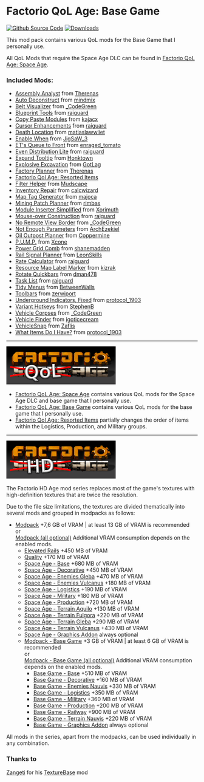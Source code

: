 # Factorio QoL Age: Base Game

[![Github Source Code](https://img.shields.io/badge/GitHub-Source%20Code-blue)](https://github.com/Ingo-Igel/factorio_qol_age_base_game) [![Downloads](https://img.shields.io/badge/dynamic/json?color=orange&label=Factorio%20Mod%20Portal&query=downloads_count&suffix=%20downloads&url=https%3A%2F%2Fmods.factorio.com%2Fapi%2Fmods%2Ffactorio_qol_age_base_game)](https://mods.factorio.com/mod/factorio_qol_age_base_game)

This mod pack contains various QoL mods for the Base Game that I personally use.

All QoL Mods that require the Space Age DLC can be found in [Factorio QoL Age: Space Age](https://mods.factorio.com/mod/factorio_qol_age_space_age).

### Included Mods:

- [Assembly Analyst](https://mods.factorio.com/mod/assemblyanalyst) from [Therenas](https://mods.factorio.com/user/Therenas)
- [Auto Deconstruct](https://mods.factorio.com/mod/AutoDeconstruct) from [mindmix](https://mods.factorio.com/user/mindmix)
- [Belt Visualizer](https://mods.factorio.com/mod/belt-visualizer) from [_CodeGreen](https://mods.factorio.com/user/_CodeGreen)
- [Blueprint Tools](https://mods.factorio.com/mod/BlueprintTools) from [raiguard](https://mods.factorio.com/user/raiguard)
- [Copy Paste Modules](https://mods.factorio.com/mod/CopyPasteModules) from [kajacx](https://mods.factorio.com/user/kajacx)
- [Cursor Enhancements](https://mods.factorio.com/mod/CursorEnhancements) from [raiguard](https://mods.factorio.com/user/raiguard)
- [Death Location](https://mods.factorio.com/mod/death-location) from [matiaslawwliet](https://mods.factorio.com/user/matiaslawwliet)
- [Enable When](https://mods.factorio.com/mod/EnableWhen) from [JigSaW_3](https://mods.factorio.com/user/JigSaW_3)
- [ET's Queue to Front](https://mods.factorio.com/mod/ets-queue-to-front) from [enraged_tomato](https://mods.factorio.com/user/enraged_tomato)
- [Even Distribution Lite](https://mods.factorio.com/mod/EvenDistributionLite) from [raiguard](https://mods.factorio.com/user/raiguard)
- [Expand Tooltip](https://mods.factorio.com/mod/expandtooltip) from [Honktown](https://mods.factorio.com/user/Honktown)
- [Explosive Excavation](https://mods.factorio.com/mod/Explosive%20Excavation) from [GotLag](https://mods.factorio.com/user/GotLag)
- [Factory Planner](https://mods.factorio.com/mod/factoryplanner) from [Therenas](https://mods.factorio.com/user/Therenas)
- [Factorio Qol Age: Resorted Items](https://mods.factorio.com/mod/factorio_qol_age_resorted_items)
- [Filter Helper](https://mods.factorio.com/mod/FilterHelper) from [Mudscape](https://mods.factorio.com/user/Mudscape)
- [Inventory Repair](https://mods.factorio.com/mod/inventory-repair) from [calcwizard](https://mods.factorio.com/user/calcwizard)
- [Map Tag Generator](https://mods.factorio.com/mod/map-tag-generator) from [majoca](https://mods.factorio.com/user/majoca)
- [Mining Patch Planner](https://mods.factorio.com/mod/mining-patch-planner) from [rimbas](https://mods.factorio.com/user/rimbas)
- [Module Inserter Simplified](https://mods.factorio.com/mod/ModuleInserterSimplified) from [Xorimuth](https://mods.factorio.com/user/Xorimuth)
- [Mouse-over Construction](https://mods.factorio.com/mod/MouseOverConstruction) from [raiguard](https://mods.factorio.com/user/raiguard)
- [No Remote View Border](https://mods.factorio.com/mod/no-remote-view-border) from [_CodeGreen](https://mods.factorio.com/user/_CodeGreen)
- [Not Enough Parameters](https://mods.factorio.com/mod/not-enough-parameters) from [ArchEzekiel](https://mods.factorio.com/user/ArchEzekiel)
- [Oil Outpost Planner](https://mods.factorio.com/mod/OilOutpostPlanner) from [Coppermine](https://mods.factorio.com/user/Coppermine)
- [P.U.M.P.](https://mods.factorio.com/mod/pump) from [Xcone](https://mods.factorio.com/user/Xcone)
- [Power Grid Comb](https://mods.factorio.com/mod/power-grid-comb) from [shanemadden](https://mods.factorio.com/user/shanemadden)
- [Rail Signal Planner](https://mods.factorio.com/mod/RailSignalPlanner) from [LeonSkills](https://mods.factorio.com/user/LeonSkills)
- [Rate Calculator](https://mods.factorio.com/mod/RateCalculator) from [raiguard](https://mods.factorio.com/user/raiguard)
- [Resource Map Label Marker](https://mods.factorio.com/mod/resourceMarker) from [kizrak](https://mods.factorio.com/user/kizrak)
- [Rotate Quickbars](https://mods.factorio.com/mod/RotateQuickbars) from [dman478](https://mods.factorio.com/user/dman478)
- [Task List](https://mods.factorio.com/mod/TaskList) from [raiguard](https://mods.factorio.com/user/raiguard)
- [Tidy Menus](https://mods.factorio.com/mod/tidy) from [BetweenWalls](https://mods.factorio.com/user/BetweenWalls)
- [Toolbars](https://mods.factorio.com/mod/toolbars-mod) from [zerwiport](https://mods.factorio.com/user/zerwiport)
- [Underground Indicators, Fixed](https://mods.factorio.com/mod/UndergroundIndicatorsFixed) from [protocol_1903](https://mods.factorio.com/user/protocol_1903)
- [Variant Hotkeys](https://mods.factorio.com/mod/VariantHotkeys) from [StephenB](https://mods.factorio.com/user/StephenB)
- [Vehicle Corpses](https://mods.factorio.com/mod/vehicle-corpses) from [_CodeGreen](https://mods.factorio.com/user/_CodeGreen)
- [Vehicle Finder](https://mods.factorio.com/mod/vehicle-finder) from [igoticecream ](https://mods.factorio.com/user/igoticecream)
- [VehicleSnap](https://mods.factorio.com/mod/VehicleSnap) from [Zaflis](https://mods.factorio.com/user/Zaflis)
- [What Items Do I Have?](https://mods.factorio.com/mod/what-items-do-i-have) from [protocol_1903](https://mods.factorio.com/user/protocol_1903)


___
![Factorio QoL Age Mods](https://github.com/Ingo-Igel/factorio_qol_age_space_age/blob/main/.gitgallery/Factorio_QoL_Age_Logo.png?raw=true)

- [Factorio QoL Age: Space Age](https://mods.factorio.com/mod/factorio_qol_age_space_age)
contains various QoL mods for the Space Age DLC and base game that I personally use.
- [Factorio QoL Age: Base Game](https://mods.factorio.com/mod/factorio_qol_age_base_game)
contains various QoL mods for the base game that I personally use.
- [Factorio Qol Age: Resorted Items](https://mods.factorio.com/mod/factorio_qol_age_resorted_items)
partially changes the order of items within the Logistics, Production, and Military groups.


___
![Factorio HD Age Mods](https://github.com/Ingo-Igel/factorio_hd_age_modpack/blob/main/.gitgallery/Factorio_HD_Age_Logo.png?raw=true)

The Factorio HD Age mod series replaces most of the game's textures with high-definition textures that are twice the resolution.

Due to the file size limitations, the textures are divided thematically into several mods and grouped in modpacks as follows:

- [Modpack](https://mods.factorio.com/mod/factorio_hd_age_modpack) +7,6 GB of VRAM | at least 13 GB of VRAM is recommended  
or  
[Modpack (all optional)](https://mods.factorio.com/mod/factorio_hd_age_modpack_optional) Additional VRAM consumption depends on the enabled mods.
	- [Elevated Rails](https://mods.factorio.com/mod/factorio_hd_age_elevated_rails) +450 MB of VRAM
	- [Quality](https://mods.factorio.com/mod/factorio_hd_age_quality) +170 MB of VRAM
	- [Space Age - Base](https://mods.factorio.com/mod/factorio_hd_age_space_age_base) +680 MB of VRAM
	- [Space Age - Decorative](https://mods.factorio.com/mod/factorio_hd_age_space_age_decorative) +450 MB of VRAM
	- [Space Age - Enemies Gleba](https://mods.factorio.com/mod/factorio_hd_age_space_age_enemies_gleba) +470 MB of VRAM
	- [Space Age - Enemies Vulcanus](https://mods.factorio.com/mod/factorio_hd_age_space_age_enemies_vulcanus) +180 MB of VRAM
	- [Space Age - Logistics](https://mods.factorio.com/mod/factorio_hd_age_space_age_logistics) +190 MB of VRAM
	- [Space Age - Military](https://mods.factorio.com/mod/factorio_hd_age_space_age_military) +180 MB of VRAM
	- [Space Age - Production](https://mods.factorio.com/mod/factorio_hd_age_space_age_production) +720 MB of VRAM
	- [Space Age - Terrain Aquilo](https://mods.factorio.com/mod/factorio_hd_age_space_age_terrain_aquilo) +130 MB of VRAM
	- [Space Age - Terrain Fulgora](https://mods.factorio.com/mod/factorio_hd_age_space_age_terrain_fulgora) +220 MB of VRAM
	- [Space Age - Terrain Gleba](https://mods.factorio.com/mod/factorio_hd_age_space_age_terrain_gleba) +290 MB of VRAM
	- [Space Age - Terrain Vulcanus](https://mods.factorio.com/mod/factorio_hd_age_space_age_terrain_vulcanus) +430 MB of VRAM
	- [Space Age - Graphics Addon](https://mods.factorio.com/mod/factorio_hd_age_space_age_graphics_addon) always optional
	- [Modpack - Base Game](https://mods.factorio.com/mod/factorio_hd_age_modpack_base_game_only) +3 GB of VRAM | at least 6 GB of VRAM is recommended  
	or  
	[Modpack - Base Game (all optional)](https://mods.factorio.com/mod/factorio_hd_age_modpack_base_game_optional) Additional VRAM consumption depends on the enabled mods.
		- [Base Game - Base](https://mods.factorio.com/mod/factorio_hd_age_base_game_base) +510 MB of VRAM
		- [Base Game - Decorative](https://mods.factorio.com/mod/factorio_hd_age_base_game_decorative) +160 MB of VRAM
		- [Base Game - Enemies Nauvis](https://mods.factorio.com/mod/factorio_hd_age_base_game_enemies_nauvis) +330 MB of VRAM
		- [Base Game - Logistics](https://mods.factorio.com/mod/factorio_hd_age_base_game_logistics) +350 MB of VRAM
		- [Base Game - Military](https://mods.factorio.com/mod/factorio_hd_age_base_game_military) +360 MB of VRAM
		- [Base Game - Production](https://mods.factorio.com/mod/factorio_hd_age_base_game_production) +200 MB of VRAM
		- [Base Game - Railway](https://mods.factorio.com/mod/factorio_hd_age_base_game_railway) +900 MB of VRAM
		- [Base Game - Terrain Nauvis](https://mods.factorio.com/mod/factorio_hd_age_base_game_terrain_nauvis) +220 MB of VRAM
		- [Base Game - Graphics Addon](https://mods.factorio.com/mod/factorio_hd_age_base_game_graphics_addon) always optional

All mods in the series, apart from the modpacks, can be used individually in any combination.

### Thanks to
[Zangeti](https://mods.factorio.com/user/Zangeti) for his [TextureBase](https://mods.factorio.com/mod/texturebase) mod
